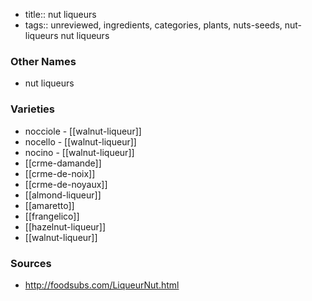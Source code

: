 - title:: nut liqueurs
- tags:: unreviewed, ingredients, categories, plants, nuts-seeds, nut-liqueurs
nut liqueurs

### Other Names

* nut liqueurs

### Varieties

* nocciole - [[walnut-liqueur]]
* nocello - [[walnut-liqueur]]
* nocino - [[walnut-liqueur]]
* [[crme-damande]]
* [[crme-de-noix]]
* [[crme-de-noyaux]]
* [[almond-liqueur]]
* [[amaretto]]
* [[frangelico]]
* [[hazelnut-liqueur]]
* [[walnut-liqueur]]

### Sources
* http://foodsubs.com/LiqueurNut.html
